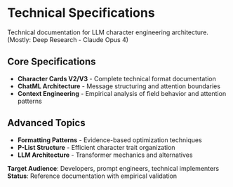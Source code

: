 # Technical Specifications

Technical documentation for LLM character engineering architecture.
(Mostly: Deep Research - Claude Opus 4)

## Core Specifications
- **Character Cards V2/V3** - Complete technical format documentation
- **ChatML Architecture** - Message structuring and attention boundaries
- **Context Engineering** - Empirical analysis of field behavior and attention patterns

## Advanced Topics
- **Formatting Patterns** - Evidence-based optimization techniques
- **P-List Structure** - Efficient character trait organization
- **LLM Architecture** - Transformer mechanics and alternatives

**Target Audience**: Developers, prompt engineers, technical implementers
**Status**: Reference documentation with empirical validation
